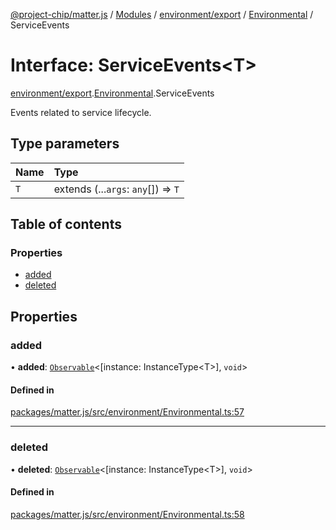 [@project-chip/matter.js](../README.md) / [Modules](../modules.md) / [environment/export](../modules/environment_export.md) / [Environmental](../modules/environment_export.Environmental.md) / ServiceEvents

# Interface: ServiceEvents\<T\>

[environment/export](../modules/environment_export.md).[Environmental](../modules/environment_export.Environmental.md).ServiceEvents

Events related to service lifecycle.

## Type parameters

| Name | Type |
| :------ | :------ |
| `T` | extends (...`args`: `any`[]) => `T` |

## Table of contents

### Properties

- [added](environment_export.Environmental.ServiceEvents.md#added)
- [deleted](environment_export.Environmental.ServiceEvents.md#deleted)

## Properties

### added

• **added**: [`Observable`](util_export.Observable.md)\<[instance: InstanceType\<T\>], `void`\>

#### Defined in

[packages/matter.js/src/environment/Environmental.ts:57](https://github.com/project-chip/matter.js/blob/558e12c94a201592c28c7bc0743705360b3e5ca6/packages/matter.js/src/environment/Environmental.ts#L57)

___

### deleted

• **deleted**: [`Observable`](util_export.Observable.md)\<[instance: InstanceType\<T\>], `void`\>

#### Defined in

[packages/matter.js/src/environment/Environmental.ts:58](https://github.com/project-chip/matter.js/blob/558e12c94a201592c28c7bc0743705360b3e5ca6/packages/matter.js/src/environment/Environmental.ts#L58)
